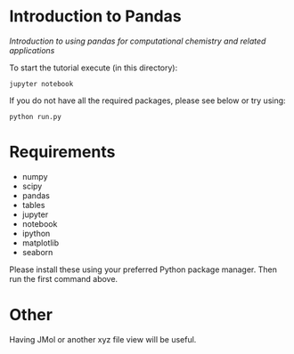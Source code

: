 # Introduction to Pandas

*Introduction to using pandas for computational chemistry and related applications*

To start the tutorial execute (in this directory):
```
jupyter notebook
```

If you do not have all the required packages, please see below or try using:
```
python run.py
```

# Requirements

- numpy
- scipy
- pandas
- tables
- jupyter
- notebook
- ipython
- matplotlib
- seaborn

Please install these using your preferred Python package manager. Then run the first command above.

# Other

Having JMol or another xyz file view will be useful.
